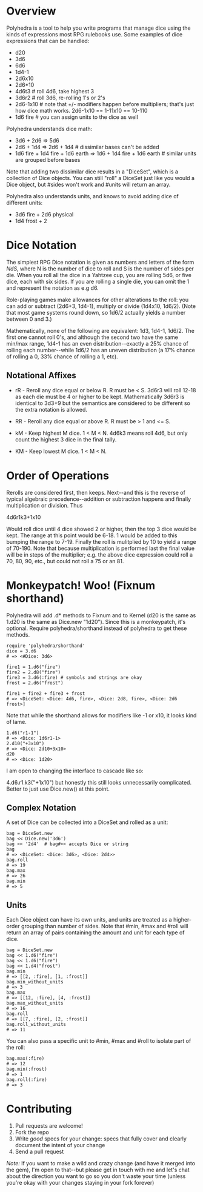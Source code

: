 # Overview

Polyhedra is a tool to help you write programs that manage dice using
the kinds of expressions most RPG rulebooks use. Some examples of dice
expressions that can be handled:

* d20
* 3d6
* 6d6
* 1d4-1
* 2d6x10
* 2d6*10
* 4d6t3     # roll 4d6, take highest 3
* 3d6r2     # roll 3d6, re-rolling 1's or 2's
* 2d6-1x10  # note that +/- modifiers happen before multipliers; that's just how dice math works. 2d6-1x10 == 1-11x10 == 10-110
* 1d6 fire  # you can assign units to the dice as well

Polyhedra understands dice math:

* 3d6 + 2d6 => 5d6
* 2d6 + 1d4 => 2d6 + 1d4 # dissimilar bases can't be added
* 1d6 fire + 1d4 fire + 1d6 earth => 1d6 + 1d4 fire + 1d6 earth # similar units are grouped before bases

Note that adding two dissimilar dice results in a "DiceSet", which is
a collection of Dice objects. You can still "roll" a DiceSet just like
you would a Dice object, but #sides won't work and #units will return
an array.

Polyhedra also understands units, and knows to avoid adding dice of
different units:

* 3d6 fire + 2d6 physical
* 1d4 frost + 2

# Dice Notation

The simplest RPG Dice notation is given as numbers and letters of the
form _NdS_, where N is the number of dice to roll and S is the number
of sides per die. When you roll all the dice in a Yahtzee cup, you are
rolling 5d6, or five dice, each with six sides. If you are rolling a
single die, you can omit the 1 and represent the notation as e.g d6.

Role-playing games make allowances for other alterations to the roll:
you can add or subtract (2d6+3, 1d4-1), multiply or divide (1d4x10,
1d6/2). (Note that most game systems round down, so 1d6/2 actually
yields a number between 0 and 3.)

Mathematically, none of the following are equivalent: 1d3, 1d4-1,
1d6/2. The first one cannot roll 0's, and although the second two have
the same min/max range, 1d4-1 has an even distribution--exactly a 25%
chance of rolling each number--while 1d6/2 has an uneven distribution
(a 17% chance of rolling a 0, 33% chance of rolling a 1, etc).

## Notational Affixes

* rR - Reroll any dice equal or below R. R must be < S. 3d6r3 will
  roll 12-18 as each die must be 4 or higher to be kept.
  Mathematically 3d6r3 is identical to 3d3+9 but the semantics are
  considered to be different so the extra notation is allowed.

* RR - Reroll any dice equal or above R. R must be > 1 and <= S.

* kM - Keep highest M dice. 1 < M < N. 4d6k3 means roll 4d6, but only
  count the highest 3 dice in the final tally.

* KM - Keep lowest M dice. 1 < M < N.



# Order of Operations

Rerolls are considered first, then keeps. Next--and this is the
reverse of typical algebraic precedence--addition or subtraction
happens and finally multiplication or division. Thus

  4d6r1k3+1x10

Would roll dice until 4 dice showed 2 or higher, then the top 3 dice
would be kept. The range at this point would be 6-18. 1 would be added
to this bumping the range to 7-19. Finally the roll is mulitplied by
10 to yield a range of 70-190. Note that because multiplication is
performed last the final value will be in steps of the multiplier;
e.g. the above dice expression could roll a 70, 80, 90, etc., but
could not roll a 75 or an 81.

# Monkeypatch! Woo! (Fixnum shorthand)

Polyhedra will add .d* methods to Fixnum and to Kernel (d20 is the same
as 1.d20 is the same as Dice.new "1d20"). Since this is a monkeypatch,
it's optional. Require polyhedra/shorthand instead of polyhedra to get
these methods.


    require 'polyhedra/shorthand'
    dice = 3.d6
    # => <#Dice: 3d6>

    fire1 = 1.d6("fire")
    fire2 = 2.d8("fire")
    fire3 = 3.d6(:fire) # symbols and strings are okay
    frost = 2.d6("frost")

    fire1 + fire2 + fire3 + frost
    # => <DiceSet: <Dice: 4d6, fire>, <Dice: 2d8, fire>, <Dice: 2d6 frost>]

Note that while the shorthand allows for modifiers like -1 or x10, it
looks kind of lame.

    1.d6("r1-1")
    # => <Dice: 1d6r1-1>
    2.d10("+3x10")
    # => <Dice: 2d10+3x10>
    d20
    # => <Dice: 1d20>

I am open to changing the interface to cascade like so:

4.d6.r1.k3("+1x10") but honestly this still looks unnecessarily
complicated. Better to just use Dice.new() at this point.

## Complex Notation

A set of Dice can be collected into a DiceSet and rolled as a unit:

    bag = DiceSet.new
    bag << Dice.new('3d6')
    bag << '2d4'  # bag#<< accepts Dice or string
    bag
    # => <DiceSet: <Dice: 3d6>, <Dice: 2d4>>
    bag.roll
    # => 19
    bag.max
    # => 26
    bag.min
    # => 5

## Units

Each Dice object can have its own units, and units are treated as a
higher-order grouping than number of sides. Note that #min, #max and
#roll will return an array of pairs containing the amount and unit for
each type of dice.

    bag = DiceSet.new
    bag << 1.d6("fire")
    bag << 1.d6("fire")
    bag << 1.d4("frost")
    bag.min
    # => [[2, :fire], [1, :frost]]
    bag.min_without_units
    # => 3
    bag.max
    # => [[12, :fire], [4, :frost]]
    bag.max_without_units
    # => 16
    bag.roll
    # => [[7, :fire], [2, :frost]]
    bag.roll_without_units
    # => 11

You can also pass a specific unit to #min, #max and #roll to isolate
part of the roll:

    bag.max(:fire)
    # => 12
    bag.min(:frost)
    # => 1
    bag.roll(:fire)
    # => 3


# Contributing

1. Pull requests are welcome!
2. Fork the repo
3. Write _good_ specs for your change: specs that fully cover and
  clearly document the intent of your change
4. Send a pull request

*Note:* If you want to make a wild and crazy change (and have it
  merged into the gem), I'm open to that--but please get in touch with
  me and let's chat about the direction you want to go so you don't
  waste your time (unless you're okay with your changes staying in
  your fork forever)




